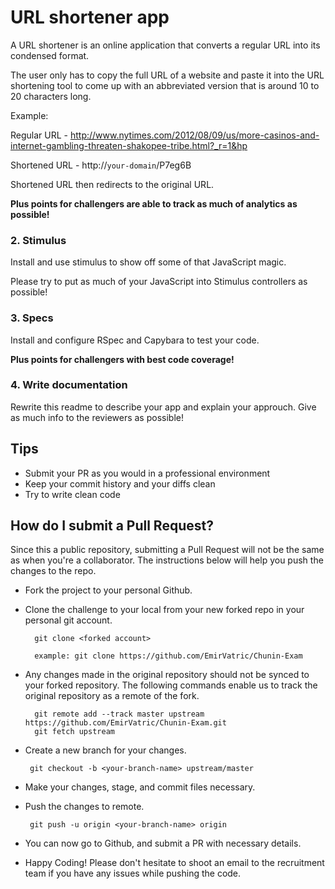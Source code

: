# URL shortener app

A URL shortener is an online application that converts a regular URL into its condensed format.

The user only has to copy the full URL of a website and paste it into the URL shortening tool to come up with an abbreviated version that is around 10 to 20 characters long.

Example:

Regular URL - http://www.nytimes.com/2012/08/09/us/more-casinos-and-internet-gambling-threaten-shakopee-tribe.html?_r=1&hp

Shortened URL - http://`your-domain`/P7eg6B

Shortened URL then redirects to the original URL.

**Plus points for challengers are able to track as much of analytics as possible!**

### 2. Stimulus

Install and use stimulus to show off some of that JavaScript magic.

Please try to put as much of your JavaScript into Stimulus controllers as possible!

### 3. Specs

Install and configure RSpec and Capybara to test your code.

**Plus points for challengers with best code coverage!**

### 4. Write documentation

Rewrite this readme to describe your app and explain your approuch. Give as much info to the reviewers as possible!

## Tips

- Submit your PR as you would in a professional environment
- Keep your commit history and your diffs clean
- Try to write clean code

## How do I submit a Pull Request?

Since this a public repository, submitting a Pull Request will not be the same as when you're a collaborator. The instructions below will help you push the changes to the repo.

- Fork the project to your personal Github.
- Clone the challenge to your local from your new forked repo in your personal git account.

  ```
    git clone <forked account>

    example: git clone https://github.com/EmirVatric/Chunin-Exam
  ```

- Any changes made in the original repository should not be synced to your forked repository. The following commands enable us to track the original repository as a remote of the fork.

   ```
     git remote add --track master upstream https://github.com/EmirVatric/Chunin-Exam.git
     git fetch upstream
   ```

- Create a new branch for your changes.

   ```
    git checkout -b <your-branch-name> upstream/master
   ```

- Make your changes, stage, and commit files necessary.
- Push the changes to remote.

  ```
   git push -u origin <your-branch-name> origin
  ```

- You can now go to Github, and submit a PR with necessary details.
- Happy Coding! Please don't hesitate to shoot an email to the recruitment team if you have any issues while pushing the code.

